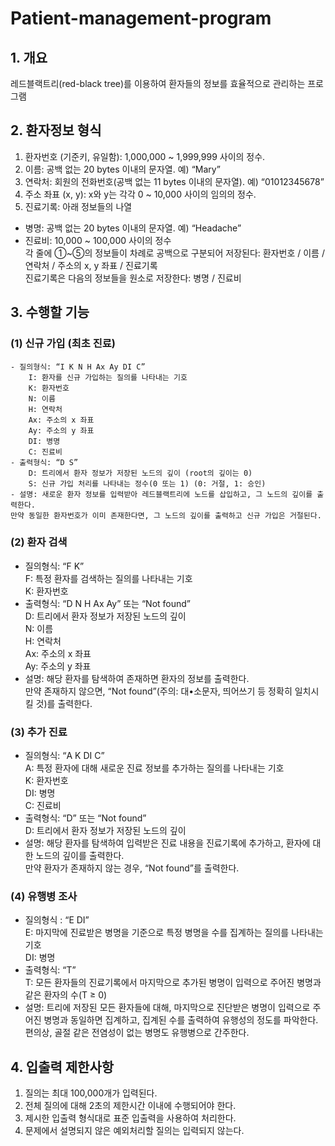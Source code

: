 # Patient-management-program

## 1. 개요   
레드블랙트리(red-black tree)를 이용하여 환자들의 정보를 효율적으로 관리하는 프로그램

## 2. 환자정보 형식   
  1. 환자번호 (기준키, 유일함): 1,000,000 ~ 1,999,999 사이의 정수.  
  2. 이름: 공백 없는 20 bytes 이내의 문자열. 예) “Mary”   
  3. 연락처: 회원의 전화번호(공백 없는 11 bytes 이내의 문자열). 예) “01012345678”   
  4. 주소 좌표 (x, y): x와 y는 각각 0 ~ 10,000 사이의 임의의 정수.   
  5. 진료기록: 아래 정보들의 나열    
   - 병명: 공백 없는 20 bytes 이내의 문자열. 예) “Headache”    
   - 진료비: 10,000 ~ 100,000 사이의 정수   
  각 줄에 ①~⑤의 정보들이 차례로 공백으로 구분되어 저장된다: 환자번호 / 이름 / 연락처 / 주소의 x, y 좌표 / 진료기록   
  진료기록은 다음의 정보들을 원소로 저장한다: 병명 / 진료비   
      
## 3. 수행할 기능   
  ### (1) 신규 가입 (최초 진료)   
    - 질의형식: “I K N H Ax Ay DI C”    
        I: 환자를 신규 가입하는 질의를 나타내는 기호    
        K: 환자번호   
        N: 이름   
        H: 연락처    
        Ax: 주소의 x 좌표    
        Ay: 주소의 y 좌표    
        DI: 병명    
        C: 진료비    
    - 출력형식: “D S”   
        D: 트리에서 환자 정보가 저장된 노드의 깊이 (root의 깊이는 0)   
        S: 신규 가입 처리를 나타내는 정수(0 또는 1) (0: 거절, 1: 승인)   
    - 설명: 새로운 환자 정보를 입력받아 레드블랙트리에 노드를 삽입하고, 그 노드의 깊이를 출력한다.  
    만약 동일한 환자번호가 이미 존재한다면, 그 노드의 깊이를 출력하고 신규 가입은 거절된다.   
### (2) 환자 검색   
   - 질의형식: “F K”   
     F: 특정 환자를 검색하는 질의를 나타내는 기호    
     K: 환자번호   
 - 출력형식: “D N H Ax Ay” 또는 “Not found”    
     D: 트리에서 환자 정보가 저장된 노드의 깊이   
     N: 이름   
     H: 연락처    
     Ax: 주소의 x 좌표    
     Ay: 주소의 y 좌표    
 - 설명: 해당 환자를 탐색하여 존재하면 환자의 정보를 출력한다.  
     만약 존재하지 않으면, “Not found”(주의: 대•소문자, 띄어쓰기 등 정확히 일치시킬 것)를 출력한다.    
 ### (3) 추가 진료   
 - 질의형식: “A K DI C”      
     A: 특정 환자에 대해 새로운 진료 정보를 추가하는 질의를 나타내는 기호    
     K: 환자번호   
     DI: 병명    
     C: 진료비    
  - 출력형식: “D” 또는 “Not found”    
     D: 트리에서 환자 정보가 저장된 노드의 깊이   
  - 설명: 해당 환자를 탐색하여 입력받은 진료 내용을 진료기록에 추가하고, 환자에 대한 노드의 깊이를 출력한다.  
     만약 환자가 존재하지 않는 경우, “Not found”를 출력한다.    
  ### (4) 유행병 조사    
  - 질의형식 : “E DI”   
    E: 마지막에 진료받은 병명을 기준으로 특정 병명을 수를 집계하는 질의를 나타내는 기호      
    DI: 병명    
  - 출력형식: “T”   
    T: 모든 환자들의 진료기록에서 마지막으로 추가된 병명이 입력으로 주어진 병명과 같은 환자의 수(T ≥ 0)    
  - 설명: 트리에 저장된 모든 환자들에 대해, 마지막으로 진단받은 병명이 입력으로 주어진 병명과 동일하면 집계하고, 집계된 수를 출력하여 유행성의 정도를 파악한다.  
  편의상, 골절 같은 전염성이 없는 병명도 유행병으로 간주한다.    

## 4. 입출력 제한사항   
  1. 질의는 최대 100,000개가 입력된다.    
  2. 전체 질의에 대해 2초의 제한시간 이내에 수행되어야 한다.    
  3. 제시한 입출력 형식대로 표준 입출력을 사용하여 처리한다.   
  4. 문제에서 설명되지 않은 예외처리할 질의는 입력되지 않는다.    
